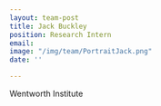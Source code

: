 ```yaml
---
layout: team-post
title: Jack Buckley
position: Research Intern
email:
image: "/img/team/PortraitJack.png"
date: ''

---
```

Wentworth Institute
